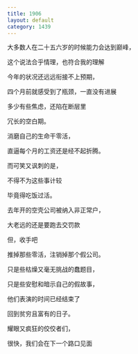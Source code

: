 ```yaml
---
title: 1906
layout: default
category: 1439
---
```


大多数人在二十五六岁的时候能力会达到巅峰，

这个说法合乎情理，也符合我的理解

今年的状况还远远衔接不上预期，

四个月前就感受到了瓶颈，一直没有进展

多少有些焦虑，还陷在断层里

冗长的空白期。

消磨自己的生命干零活，

直逼每个月的工资还是经不起折腾。

而可笑又讽刺的是，

不得不为这些事计较

毕竟得吃饭过活。

去年开的空壳公司被纳入非正常户，

大老远的还是要跑去交罚款

但，收手吧

推掉那些零活，注销掉那个假公司。

只是些枯燥又毫无挑战的蠢题目，

只是些安慰和暗示自己的假故事，

他们表演的时间已经结束了

回到贫穷且富有的日子。

耀眼又疯狂的佼佼者们，

很快，我们会在下一个路口见面

